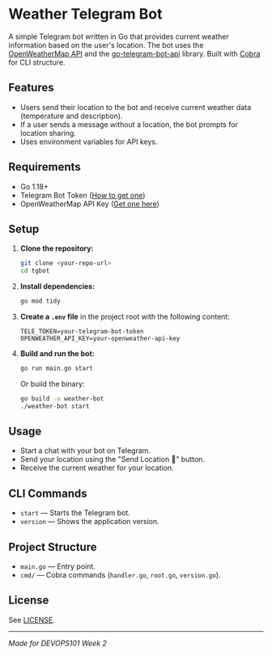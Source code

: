 # Weather Telegram Bot

A simple Telegram bot written in Go that provides current weather information based on the user's location. The bot uses the [OpenWeatherMap API](https://openweathermap.org/api) and the [go-telegram-bot-api](https://github.com/go-telegram-bot-api/telegram-bot-api) library. Built with [Cobra](https://github.com/spf13/cobra) for CLI structure.

## Features
- Users send their location to the bot and receive current weather data (temperature and description).
- If a user sends a message without a location, the bot prompts for location sharing.
- Uses environment variables for API keys.

## Requirements
- Go 1.18+
- Telegram Bot Token ([How to get one](https://core.telegram.org/bots#6-botfather))
- OpenWeatherMap API Key ([Get one here](https://home.openweathermap.org/api_keys))

## Setup
1. **Clone the repository:**
   ```sh
   git clone <your-repo-url>
   cd tgbot
   ```

2. **Install dependencies:**
   ```sh
   go mod tidy
   ```

3. **Create a `.env` file** in the project root with the following content:
   ```env
   TELE_TOKEN=your-telegram-bot-token
   OPENWEATHER_API_KEY=your-openweather-api-key
   ```

4. **Build and run the bot:**
   ```sh
   go run main.go start
   ```
   Or build the binary:
   ```sh
   go build -o weather-bot
   ./weather-bot start
   ```

## Usage
- Start a chat with your bot on Telegram.
- Send your location using the "Send Location 📍" button.
- Receive the current weather for your location.

## CLI Commands
- `start` — Starts the Telegram bot.
- `version` — Shows the application version.

## Project Structure
- `main.go` — Entry point.
- `cmd/` — Cobra commands (`handler.go`, `root.go`, `version.go`).

## License
See [LICENSE](LICENSE).

---
*Made for DEVOPS101 Week 2*
